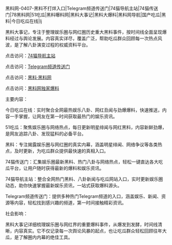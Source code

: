 #
黑料网-0407-黑料不打烊入口|Telegram频道传送门|74猫导航主站|74猫传送门|78黑料网|51吃瓜|黑料曝料网|黑料大事记|黑料大爆料|黑料网导航|国产吃瓜|黑料|今日吃瓜在线|lj

黑料大事记，专注于整理娱乐圈与网红圈历史重大黑料事件，按时间线全面呈现爆料经过与舆论发展。内容真实详尽，覆盖广泛，帮助吃瓜群众回顾每一次热点风波，是了解八卦演变过程的权威资料平台。


点击访问：<a href="https://74mao.com/">74猫导航主站</a>

点击访问：<a href="https://74mao.com/">Telegram频道传送门</a>

点击访问：<a href="https://fge-7ja.pages.dev/">黑料·黑料网</a>

点击访问：<a href="https://qfwfg.pages.dev/">黑料网独家爆料</a>


主要内容：

今日吃瓜在线：实时聚合全网最热娱乐八卦、网红丑闻与劲爆爆料，快速推送，内容一手掌握，让网友在第一时间获取最热门的娱乐资讯。

51吃瓜：聚焦娱乐圈与网络热点，每日更新明星绯闻与网红黑料，内容新鲜劲爆，是网友追踪八卦、发现猛料的必备平台。

黑料：专注揭露娱乐圈与网红圈的真实内幕，涵盖明星绯闻、网络争议等各类热点，及时更新，为吃瓜群众提供最快速的真相入口。

74猫传送门：汇集娱乐圈最新黑料、热门八卦与网络热点，轻松一键直达各大吃瓜平台，让用户随时获得最新的爆料和娱乐资讯。

74猫导航主站：整合全网热门黑料、八卦新闻与吃瓜网站入口，实时更新娱乐圈动态，助你快速掌握最新娱乐资讯，一站式获取爆料源头。

Telegram频道传送门：提供多种热门Telegram频道的入口，涵盖娱乐、新闻、资源等内容，轻松找到感兴趣的频道，第一时间接触精彩资讯。

社会影响：

黑料大事记详细梳理娱乐圈与网红界的重要爆料事件，从爆发到发酵，时间线清晰，内容真实。它不仅记录每一次舆论风暴的起点，也让吃瓜群众轻松回顾往年大瓜，是了解圈内内幕的绝佳工具。

<span style="display:none;">[Canonical link](）</span>

